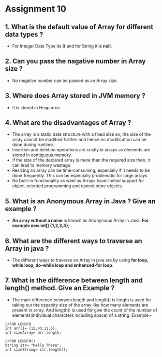 # Assignment 10

## 1. What is the default value of Array for different data types ?

- For Integer Data Type its **0** and for String it is **null**.

## 2. Can you pass the nagative number in Array size ?

- No negative number can be passed as an Array size.

## 3. Where does Array stored in JVM  memory ?

- It is stored in Heap area.

## 4. What are the disadvantages of Array ?

- The array is a static data structure with a fixed size so, the size of the array cannot be modified further and hence no modification can be done during runtime.
- Insertion and deletion operations are costly in arrays as elements are stored in contiguous memory.
- If the size of the declared array is more than the required size then, it can lead to memory wastage. 
- Resizing an array can be time-consuming, especially if it needs to be done frequently. This can be especially problematic for large arrays.
- No built-in functionality as weel as Arrays have limited support for object-oriented programming and cannot store objects.

## 5. What is an Anonymous Array in Java ? Give an example ?

- **An array without a name** is known as Anonymous Array in Java.  **For example new int[] {1,2,3,4};** .

## 6. What are the different ways to traverse an Array in java ?

- The different ways to traverse an Array in java are by using **for loop, while loop, do-while loop and enhanced-for loop**.

## 7. What is the difference between length and length() method. Give an Example ?

- The main difference betwwen length and length() is length is used for taking out the capacity size of the array like how many elements are present in array. And length() is used for give the count of the number of elements(individual characters including space) of a string. Example:- 

```
//FOR LENGTH
int arr[]= {12,43,11,6};
int sizeArray= arr.length;

//FOR LENGTH()
String str= "Hello There";
int sizeString= str.length();

```